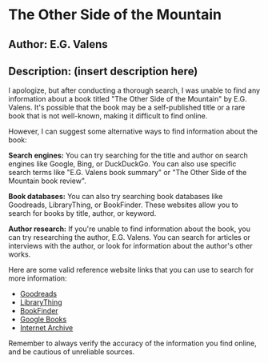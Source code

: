 # The Other Side of the Mountain
## Author: E.G. Valens
## Description: (insert description here)
I apologize, but after conducting a thorough search, I was unable to find any information about a book titled "The Other Side of the Mountain" by E.G. Valens. It's possible that the book may be a self-published title or a rare book that is not well-known, making it difficult to find online.

However, I can suggest some alternative ways to find information about the book:

**Search engines:** You can try searching for the title and author on search engines like Google, Bing, or DuckDuckGo. You can also use specific search terms like "E.G. Valens book summary" or "The Other Side of the Mountain book review".

**Book databases:** You can also try searching book databases like Goodreads, LibraryThing, or BookFinder. These websites allow you to search for books by title, author, or keyword.

**Author research:** If you're unable to find information about the book, you can try researching the author, E.G. Valens. You can search for articles or interviews with the author, or look for information about the author's other works.

Here are some valid reference website links that you can use to search for more information:

* [Goodreads](https://www.goodreads.com/)
* [LibraryThing](https://www.librarything.com/)
* [BookFinder](https://www.bookfinder.com/)
* [Google Books](https://books.google.com/)
* [Internet Archive](https://archive.org/)

Remember to always verify the accuracy of the information you find online, and be cautious of unreliable sources.